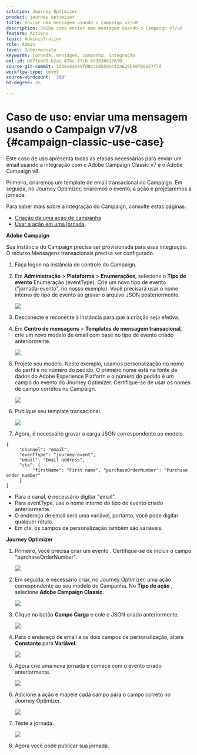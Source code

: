 ```yaml
---
solution: Journey Optimizer
product: journey optimizer
title: Enviar uma mensagem usando o Campaign v7/v8
description: Saiba como enviar uma mensagem usando o Campaign v7/v8
feature: Actions
topic: Administration
role: Admin
level: Intermediate
keywords: jornada, mensagem, campanha, integração
exl-id: b07feb98-b2ae-476c-8fcb-873b308176f0
source-git-commit: 1d30c6ae49fd0cac0559eb42a629b59708157f7d
workflow-type: tm+mt
source-wordcount: '398'
ht-degree: 3%

---
```


# Caso de uso: enviar uma mensagem usando o Campaign v7/v8 {#campaign-classic-use-case}

Este caso de uso apresenta todas as etapas necessárias para enviar um email usando a integração com o Adobe Campaign Classic v7 e o Adobe Campaign v8.

Primeiro, criaremos um template de email transacional no Campaign. Em seguida, no Journey Optimizer, criaremos o evento, a ação e projetaremos a jornada.

Para saber mais sobre a integração do Campaign, consulte estas páginas:

* [Criação de uma ação de campanha](../action/acc-action.md)
* [Usar a ação em uma jornada](../building-journeys/using-adobe-campaign-classic.md).

**Adobe Campaign**

Sua instância do Campaign precisa ser provisionada para essa integração. O recurso Mensagens transacionais precisa ser configurado.

1. Faça logon na instância de controle do Campaign.

1. Em **Administração** > **Plataforma** > **Enumerações**, selecione o **Tipo de evento** Enumeração (eventType). Crie um novo tipo de evento (&quot;jornada-evento&quot;, no nosso exemplo). Você precisará usar o nome interno do tipo de evento ao gravar o arquivo JSON posteriormente.

   ![](assets/accintegration-uc-1.png)

1. Desconecte e reconecte à instância para que a criação seja efetiva.

1. Em **Centro de mensagens** > **Templates de mensagem transacional**, crie um novo modelo de email com base no tipo de evento criado anteriormente.

   ![](assets/accintegration-uc-2.png)

1. Projete seu modelo. Neste exemplo, usamos personalização no nome do perfil e no número do pedido. O primeiro nome está na fonte de dados do Adobe Experience Platform e o número do pedido é um campo do evento do Journey Optimizer. Certifique-se de usar os nomes de campo corretos no Campaign.

   ![](assets/accintegration-uc-3.png)

1. Publique seu template transacional.

   ![](assets/accintegration-uc-4.png)

1. Agora, é necessário gravar a carga JSON correspondente ao modelo.

```
{
     "channel": "email",
     "eventType": "journey-event",
     "email": "Email address",
     "ctx": {
          "firstName": "First name", "purchaseOrderNumber": "Purchase order number"
     }
}
```

* Para o canal, é necessário digitar &quot;email&quot;.
* Para eventType, use o nome interno do tipo de evento criado anteriormente.
* O endereço de email será uma variável, portanto, você pode digitar qualquer rótulo.
* Em ctx, os campos de personalização também são variáveis.

**Journey Optimizer**

1. Primeiro, você precisa criar um evento . Certifique-se de incluir o campo &quot;purchaseOrderNumber&quot;.

   ![](assets/accintegration-uc-5.png)

1. Em seguida, é necessário criar, no Journey Optimizer, uma ação correspondente ao seu modelo de Campanha. No **Tipo de ação** , selecione **Adobe Campaign Classic**.

   ![](assets/accintegration-uc-6.png)

1. Clique no botão **Campo Carga** e cole o JSON criado anteriormente.

   ![](assets/accintegration-uc-7.png)

1. Para o endereço de email e os dois campos de personalização, altere **Constante** para **Variável**.

   ![](assets/accintegration-uc-8.png)

1. Agora crie uma nova jornada e comece com o evento criado anteriormente.

   ![](assets/accintegration-uc-9.png)

1. Adicione a ação e mapeie cada campo para o campo correto no Journey Optimizer.

   ![](assets/accintegration-uc-10.png)

1. Teste a jornada.

   ![](assets/accintegration-uc-11.png)

1. Agora você pode publicar sua jornada.
